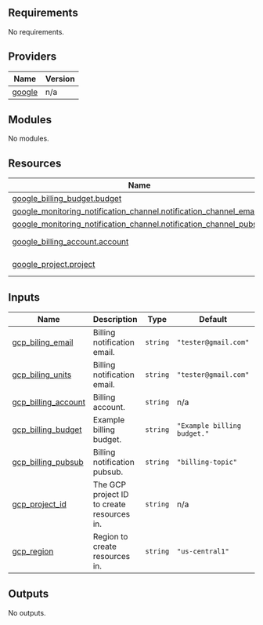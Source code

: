 <!-- BEGIN_TF_DOCS -->
## Requirements

No requirements.

## Providers

| Name | Version |
|------|---------|
| <a name="provider_google"></a> [google](#provider\_google) | n/a |

## Modules

No modules.

## Resources

| Name | Type |
|------|------|
| [google_billing_budget.budget](https://registry.terraform.io/providers/hashicorp/google/latest/docs/resources/billing_budget) | resource |
| [google_monitoring_notification_channel.notification_channel_email](https://registry.terraform.io/providers/hashicorp/google/latest/docs/resources/monitoring_notification_channel) | resource |
| [google_monitoring_notification_channel.notification_channel_pubsub](https://registry.terraform.io/providers/hashicorp/google/latest/docs/resources/monitoring_notification_channel) | resource |
| [google_billing_account.account](https://registry.terraform.io/providers/hashicorp/google/latest/docs/data-sources/billing_account) | data source |
| [google_project.project](https://registry.terraform.io/providers/hashicorp/google/latest/docs/data-sources/project) | data source |

## Inputs

| Name | Description | Type | Default | Required |
|------|-------------|------|---------|:--------:|
| <a name="input_gcp_biling_email"></a> [gcp\_biling\_email](#input\_gcp\_biling\_email) | Billing notification email. | `string` | `"tester@gmail.com"` | no |
| <a name="input_gcp_biling_units"></a> [gcp\_biling\_units](#input\_gcp\_biling\_units) | Billing notification email. | `string` | `"tester@gmail.com"` | no |
| <a name="input_gcp_billing_account"></a> [gcp\_billing\_account](#input\_gcp\_billing\_account) | Billing account. | `string` | n/a | yes |
| <a name="input_gcp_billing_budget"></a> [gcp\_billing\_budget](#input\_gcp\_billing\_budget) | Example billing budget. | `string` | `"Example billing budget."` | no |
| <a name="input_gcp_billing_pubsub"></a> [gcp\_billing\_pubsub](#input\_gcp\_billing\_pubsub) | Billing notification pubsub. | `string` | `"billing-topic"` | no |
| <a name="input_gcp_project_id"></a> [gcp\_project\_id](#input\_gcp\_project\_id) | The GCP project ID to create resources in. | `string` | n/a | yes |
| <a name="input_gcp_region"></a> [gcp\_region](#input\_gcp\_region) | Region to create resources in. | `string` | `"us-central1"` | no |

## Outputs

No outputs.
<!-- END_TF_DOCS -->